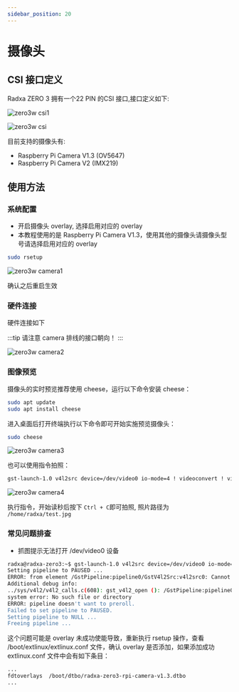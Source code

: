 ```yaml
---
sidebar_position: 20
---
```


# 摄像头

## CSI 接口定义

Radxa ZERO 3 拥有一个22 PIN 的CSI 接口,接口定义如下:

![zero3w csi1](/img/zero/zero3/zero3w-csi1.webp)

![zero3w csi](/img/zero/zero3/zero3w-csi.webp)

目前支持的摄像头有:

- Raspberry Pi Camera V1.3 (OV5647)
- Raspberry Pi Camera V2 (IMX219)

## 使用方法

### 系统配置

- 开启摄像头 overlay, 选择启用对应的 overlay
- 本教程使用的是 Raspberry Pi Camera V1.3，使用其他的摄像头请摄像头型号请选择启用对应的 overlay

```bash
sudo rsetup
```

![zero3w camera1](/img/zero/zero3/zero3w-camera1.webp)

确认之后重启生效

### 硬件连接

硬件连接如下

:::tip
请注意 camera 排线的接口朝向！
:::

![zero3w camera2](/img/zero/zero3/zero3w-camera2.webp)

### 图像预览

摄像头的实时预览推荐使用 cheese，运行以下命令安装 cheese：

```bash
sudo apt update
sudo apt install cheese
```

进入桌面后打开终端执行以下命令即可开始实施预览摄像头：

```bash
sudo cheese
```

![zero3w camera3](/img/zero/zero3/zero3w-camera3.webp)

也可以使用指令拍照：

```bash
gst-launch-1.0 v4l2src device=/dev/video0 io-mode=4 ! videoconvert ! video/x-raw,format=NV12,width=1920,height=1080 ! jpegenc ! multifilesink location=/home/radxa/test.jpg
```

![zero3w camera4](/img/zero/zero3/zero3w-camera4.webp)

执行指令，开始读秒后按下 `Ctrl + C`即可拍照, 照片路径为 `/home/radxa/test.jpg`

### 常见问题排查

- 抓图提示无法打开 /dev/video0 设备

```bash
radxa@radxa-zero3:~$ gst-launch-1.0 v4l2src device=/dev/video0 io-mode=4 ! videoconvert ! video/x-raw,format=NV12,width=1920,height=1080 ! jpegenc ! multifilesink location=/home/radxa/test.jpg
Setting pipeline to PAUSED ...
ERROR: from element /GstPipeline:pipeline0/GstV4l2Src:v4l2src0: Cannot identify device '/dev/video0'.
Additional debug info:
../sys/v4l2/v4l2_calls.c(608): gst_v4l2_open (): /GstPipeline:pipeline0/GstV4l2Src:v4l2src0:
system error: No such file or directory
ERROR: pipeline doesn't want to preroll.
Failed to set pipeline to PAUSED.
Setting pipeline to NULL ...
Freeing pipeline ...
```

这个问题可能是 overlay 未成功使能导致，重新执行 rsetup 操作，查看 /boot/extlinux/extlinux.conf
文件，确认 overlay 是否添加，如果添加成功 extlinux.conf 文件中会有如下条目：

```bash
...
fdtoverlays  /boot/dtbo/radxa-zero3-rpi-camera-v1.3.dtbo
...
```
